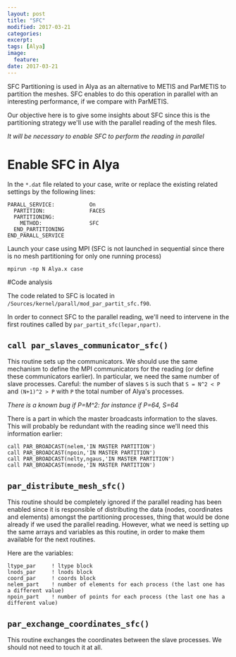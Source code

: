 ```yaml
---
layout: post
title: "SFC"
modified: 2017-03-21
categories: 
excerpt:
tags: [Alya]
image:
  feature:
date: 2017-03-21
---
```


SFC Partitioning is used in Alya as an alternative to METIS and ParMETIS to partition the meshes.
SFC enables to do this operation in parallel with an interesting performance, if we compare with ParMETIS.

Our objective here is to give some insights about SFC since this is the partitioning strategy we'll use with the parallel reading of the mesh files.

_It will be necessary to enable SFC to perform the reading in parallel_

# Enable SFC in Alya

In the `*.dat` file related to your case, write or replace the existing related settings by the following lines:

    PARALL_SERVICE:           On
      PARTITION:              FACES
      PARTITIONING:
        METHOD:               SFC
      END_PARTITIONING
    END_PARALL_SERVICE

Launch your case using MPI (SFC is not launched in sequential since there is no mesh partitioning for only one running process)

    mpirun -np N Alya.x case


#Code analysis

The code related to SFC is located in `/Sources/kernel/parall/mod_par_partit_sfc.f90`.

In order to connect SFC to the parallel reading, we'll need to intervene in the first routines called by `par_partit_sfc(lepar,npart)`.

## `call par_slaves_communicator_sfc()`

This routine sets up the communicators. We should use the same mechanism to define the MPI communicators for the reading (or define these communicators earlier). In particular, we need the same number of slave processes. Careful: the number of slaves `S` is such that `S = N^2 < P` and `(N+1)^2 > P` with `P` the total number of Alya's processes.

_There is a known bug if P=M^2: for instance if P=64, S=64_

There is a part in which the master broadcasts information to the slaves. This will probably be redundant with the reading since we'll need this information earlier:

    call PAR_BROADCAST(nelem,'IN MASTER PARTITION')
    call PAR_BROADCAST(npoin,'IN MASTER PARTITION')
    call PAR_BROADCAST(nelty,ngaus,'IN MASTER PARTITION')
    call PAR_BROADCAST(mnode,'IN MASTER PARTITION')

## `par_distribute_mesh_sfc()`

This routine should be completely ignored if the parallel reading has been enabled since it is responsible of distributing the data (nodes, coordinates and elements) amongst the partitioning processes, thing that would be done already if we used the parallel reading. 
However, what we need is setting up the same arrays and variables as this routine, in order to make them available for the next routines.

Here are the variables:
    
    ltype_par     ! ltype block
    lnods_par     ! lnods block
    coord_par     ! coords block
    nelem_part    ! number of elements for each process (the last one has a different value)
    npoin_part    ! number of points for each process (the last one has a different value)

## `par_exchange_coordinates_sfc()`

This routine exchanges the coordinates between the slave processes. We should not need to touch it at all.



